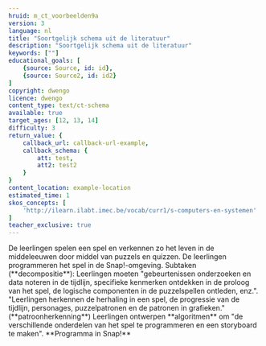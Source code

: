 ```yaml
---
hruid: m_ct_voorbeelden9a
version: 3
language: nl
title: "Soortgelijk schema uit de literatuur"
description: "Soortgelijk schema uit de literatuur"
keywords: [""]
educational_goals: [
    {source: Source, id: id}, 
    {source: Source2, id: id2}
]
copyright: dwengo
licence: dwengo
content_type: text/ct-schema
available: true
target_ages: [12, 13, 14]
difficulty: 3
return_value: {
    callback_url: callback-url-example,
    callback_schema: {
        att: test,
        att2: test2
    }
}
content_location: example-location
estimated_time: 1
skos_concepts: [
    'http://ilearn.ilabt.imec.be/vocab/curr1/s-computers-en-systemen'
]
teacher_exclusive: true
---
```


<context>
De leerlingen spelen een spel en verkennen zo het leven in de middeleeuwen door middel van puzzels en quizzen. De leerlingen programmeren het spel in de Snap!-omgeving. 
</context>
<decomposition>
Subtaken (**decompositie**):
Leerlingen moeten "gebeurtenissen onderzoeken en data noteren in de tijdlijn, specifieke kenmerken ontdekken in de proloog van het spel, de logische componenten in de puzzelspellen ontleden, enz.".
</decomposition>
<patternRecognition>
"Leerlingen herkennen de herhaling in een spel, de progressie van de tijdlijn, personages, puzzelpatronen en de patronen in grafieken."
 (**patroonherkenning**)
</patternRecognition>
<abstraction>

</abstraction>
<algorithms>
Leerlingen ontwerpen **algoritmen** om "de verschillende onderdelen van het spel te programmeren en een storyboard te maken". 
</algorithms>
<implementation>
**Programma in Snap!**
</implementation>

